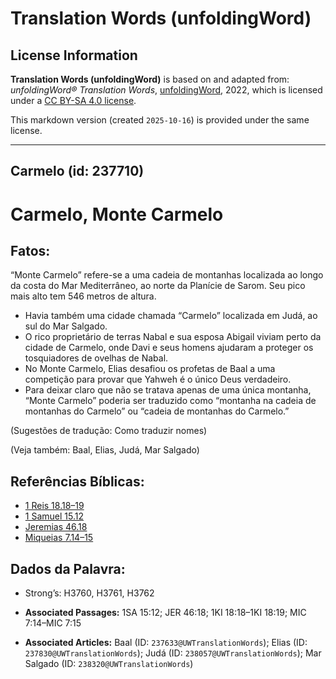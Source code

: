 # Translation Words (unfoldingWord)

## License Information

**Translation Words (unfoldingWord)** is based on and adapted from: _unfoldingWord® Translation Words_, [unfoldingWord](https://unfoldingword.org/utw), 2022, which is licensed under a [CC BY-SA 4.0 license](https://creativecommons.org/licenses/by-sa/4.0/legalcode.en).

This markdown version (created `2025-10-16`) is provided under the same license.



--------------------------------

## Carmelo (id: 237710)

Carmelo, Monte Carmelo
======================

Fatos:
------

“Monte Carmelo” refere\-se a uma cadeia de montanhas localizada ao longo da costa do Mar Mediterrâneo, ao norte da Planície de Sarom. Seu pico mais alto tem 546 metros de altura.

* Havia também uma cidade chamada “Carmelo” localizada em Judá, ao sul do Mar Salgado.
* O rico proprietário de terras Nabal e sua esposa Abigail viviam perto da cidade de Carmelo, onde Davi e seus homens ajudaram a proteger os tosquiadores de ovelhas de Nabal.
* No Monte Carmelo, Elias desafiou os profetas de Baal a uma competição para provar que Yahweh é o único Deus verdadeiro.
* Para deixar claro que não se tratava apenas de uma única montanha, “Monte Carmelo” poderia ser traduzido como “montanha na cadeia de montanhas do Carmelo” ou “cadeia de montanhas do Carmelo.”

(Sugestões de tradução: Como traduzir nomes)

(Veja também: Baal, Elias, Judá, Mar Salgado)

Referências Bíblicas:
---------------------

* [1 Reis 18\.18–19](https://ref.ly/1Kgs18:18-1Kgs18:19)
* [1 Samuel 15\.12](https://ref.ly/1Sam15:12)
* [Jeremias 46\.18](https://ref.ly/Jer46:18)
* [Miqueias 7\.14–15](https://ref.ly/Mic7:14-Mic7:15)

Dados da Palavra:
-----------------

* Strong’s: H3760, H3761, H3762

* **Associated Passages:** 1SA 15:12; JER 46:18; 1KI 18:18–1KI 18:19; MIC 7:14–MIC 7:15
* **Associated Articles:** Baal (ID: `237633@UWTranslationWords`); Elias (ID: `237830@UWTranslationWords`); Judá (ID: `238057@UWTranslationWords`); Mar Salgado (ID: `238320@UWTranslationWords`)

